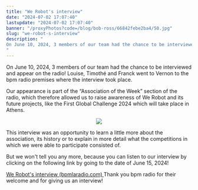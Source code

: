 ```yaml
---
title: "We Robot's interview"
date: "2024-07-02 17:07:40"
lastupdate: "2024-07-02 17:07:40"
banner: "/proxyPhotos?code=/blog/bob-ross/66842febe2ba4/50.jpg"
slug: "we-robot-s-interview"
description: " 
On June 10, 2024, 3 members of our team had the chance to be interviewed and appear on the radio! 
"
---
```

On June 10, 2024, 3 members of our team had the chance to be interviewed and appear on the radio! Louise, Timothé and Franck went to Vernon to the bpm radio premises where the interview took place.

Our appearance is part of the “Association of the Week” section of the radio, which therefore allowed us to raise awareness of We Robot and its future projects, like the First Global Challenge 2024 which will take place in Athens.

<center>
<img src="/proxyPhotos?code=/blog/bob-ross/66842febe2ba4/50.jpg">
</center>

This interview was an opportunity to learn a little more about the association, its history or to explain in more detail what the competitions in which we were able to participate consisted of.

But we won't tell you any more, because you can listen to our interview by clicking on the following link by going to the date of June 15, 2024!

<!--hyperlien vers une page Web-->
<a href="https://bpmlaradio.com/association-vernon/"
   title="interview We Robot">  


We Robot's interview (bpmlaradio.com)
</a>
Thank you bpm radio for their welcome and for giving us an interview!
    